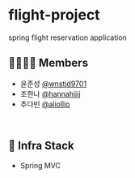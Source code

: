 # flight-project
spring flight reservation application 

## 👨‍👩‍👧‍👦 Members

- 윤준성 [@wnstjd9701](https://github.com/wnstjd9701)
- 조한나 [@hannahjjjj](https://github.com/hannahjjjj)
- 추다빈 [@aliollio](https://github.com/aliollio)

<br>

## 🔧 Infra Stack
- Spring MVC

